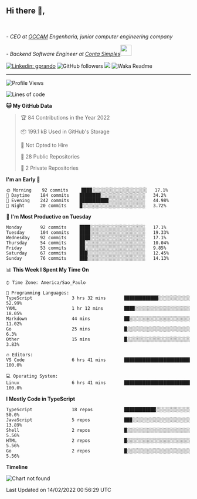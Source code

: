 <h2>Hi there  👋,</h2> </br>

<p><em>- CEO at <a href="https://occamengenharia.com/">OCCAM</a> Engenharia, junior computer engineering company
</em></p>

<p><em>- Backend Software Engineer at <a href="https://contasimples.com">Conta Simples</a><img src="https://media.giphy.com/media/WUlplcMpOCEmTGBtBW/giphy.gif" width="30"> 
</em></p>

[![Linkedin: gprando](https://img.shields.io/badge/-gprando-blue?style=flat-square&logo=Linkedin&logoColor=white&link=https://www.linkedin.com/in/gprando/)](https://www.linkedin.com/in/gprando)
![GitHub followers](https://img.shields.io/github/followers/gprando?label=Follow&style=social)
![](https://visitor-badge.glitch.me/badge?page_id=gprando.gprando)
![Waka Readme](https://github.com/gprando/gprando/workflows/Waka%20Readme/badge.svg)

---
<!--START_SECTION:waka-->
![Profile Views](http://img.shields.io/badge/Profile%20Views-0-blue)

![Lines of code](https://img.shields.io/badge/From%20Hello%20World%20I%27ve%20Written--4%20Million%20lines%20of%20code-blue)

**🐱 My GitHub Data** 

> 🏆 84 Contributions in the Year 2022
 > 
> 📦 199.1 kB Used in GitHub's Storage 
 > 
> 🚫 Not Opted to Hire
 > 
> 📜 28 Public Repositories 
 > 
> 🔑 2 Private Repositories  
 > 
**I'm an Early 🐤** 

```text
🌞 Morning    92 commits     ████░░░░░░░░░░░░░░░░░░░░░   17.1% 
🌆 Daytime    184 commits    ████████░░░░░░░░░░░░░░░░░   34.2% 
🌃 Evening    242 commits    ███████████░░░░░░░░░░░░░░   44.98% 
🌙 Night      20 commits     █░░░░░░░░░░░░░░░░░░░░░░░░   3.72%

```
📅 **I'm Most Productive on Tuesday** 

```text
Monday       92 commits     ████░░░░░░░░░░░░░░░░░░░░░   17.1% 
Tuesday      104 commits    ████░░░░░░░░░░░░░░░░░░░░░   19.33% 
Wednesday    92 commits     ████░░░░░░░░░░░░░░░░░░░░░   17.1% 
Thursday     54 commits     ██░░░░░░░░░░░░░░░░░░░░░░░   10.04% 
Friday       53 commits     ██░░░░░░░░░░░░░░░░░░░░░░░   9.85% 
Saturday     67 commits     ███░░░░░░░░░░░░░░░░░░░░░░   12.45% 
Sunday       76 commits     ███░░░░░░░░░░░░░░░░░░░░░░   14.13%

```


📊 **This Week I Spent My Time On** 

```text
⌚︎ Time Zone: America/Sao_Paulo

💬 Programming Languages: 
TypeScript               3 hrs 32 mins       █████████████░░░░░░░░░░░░   52.99% 
YAML                     1 hr 12 mins        ████░░░░░░░░░░░░░░░░░░░░░   18.05% 
Markdown                 44 mins             ██░░░░░░░░░░░░░░░░░░░░░░░   11.02% 
Go                       25 mins             █░░░░░░░░░░░░░░░░░░░░░░░░   6.3% 
Other                    15 mins             █░░░░░░░░░░░░░░░░░░░░░░░░   3.83%

🔥 Editors: 
VS Code                  6 hrs 41 mins       █████████████████████████   100.0%

💻 Operating System: 
Linux                    6 hrs 41 mins       █████████████████████████   100.0%

```

**I Mostly Code in TypeScript** 

```text
TypeScript               18 repos            ████████████░░░░░░░░░░░░░   50.0% 
JavaScript               5 repos             ███░░░░░░░░░░░░░░░░░░░░░░   13.89% 
Shell                    2 repos             █░░░░░░░░░░░░░░░░░░░░░░░░   5.56% 
HTML                     2 repos             █░░░░░░░░░░░░░░░░░░░░░░░░   5.56% 
Go                       2 repos             █░░░░░░░░░░░░░░░░░░░░░░░░   5.56%

```


**Timeline**

![Chart not found](https://raw.githubusercontent.com/gprando/gprando/master/charts/bar_graph.png) 


 Last Updated on 14/02/2022 00:56:29 UTC
<!--END_SECTION:waka-->
